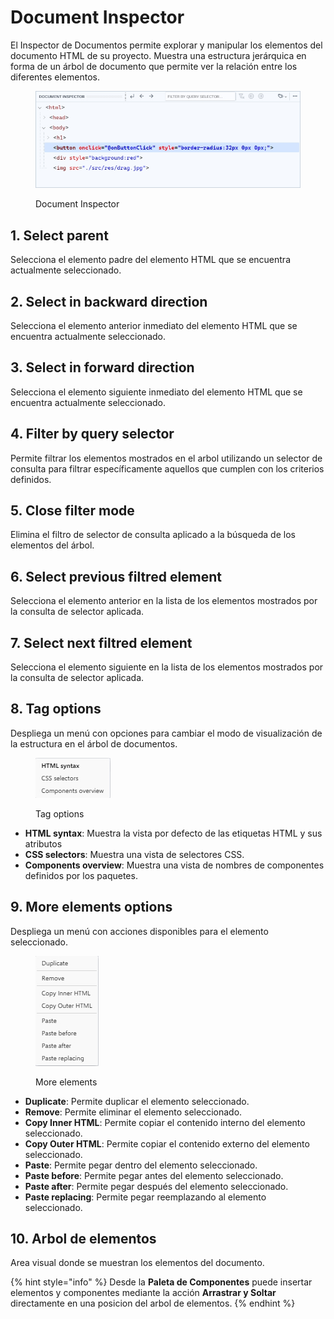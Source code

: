 # Document Inspector

El Inspector de Documentos permite explorar y manipular los elementos del documento HTML de su proyecto. Muestra una estructura jerárquica en forma de un árbol de documento que permite ver la relación entre los diferentes elementos.

<figure><img src="../../.gitbook/assets/document-inspector.jpg" alt=""><figcaption><p>Document Inspector</p></figcaption></figure>

## 1. Select parent

Selecciona el elemento padre del elemento HTML que se encuentra actualmente seleccionado.

## 2. Select in backward direction

Selecciona el elemento anterior inmediato del elemento HTML que se encuentra actualmente seleccionado.

## 3. Select in forward direction

Selecciona el elemento siguiente inmediato del elemento HTML que se encuentra actualmente seleccionado.

## 4. Filter by query selector

Permite filtrar los elementos mostrados en el arbol utilizando un selector de consulta para filtrar específicamente aquellos que cumplen con los criterios definidos.

## 5. Close filter mode

Elimina el filtro de selector de consulta aplicado a la búsqueda de los elementos del árbol.

## 6. Select previous filtred element

Selecciona el elemento anterior en la lista de los elementos mostrados por la consulta de selector aplicada.

## 7. Select next filtred element

Selecciona el elemento siguiente en la lista de los elementos mostrados por la consulta de selector aplicada.

## 8. Tag options

Despliega un menú con opciones para cambiar el modo de visualización de la estructura en el árbol de documentos.

<div align="left">

<figure><img src="../../.gitbook/assets/tag-options.jpg" alt=""><figcaption><p>Tag options</p></figcaption></figure>

</div>

* **HTML syntax**: Muestra la vista por defecto de las etiquetas HTML y sus atributos
* **CSS selectors**: Muestra una vista de selectores CSS.
* **Components overview**: Muestra una vista de nombres de componentes definidos por los paquetes.

## 9. More elements options

Despliega un menú con acciones disponibles para el elemento seleccionado.

<div align="left">

<figure><img src="../../.gitbook/assets/more-options.jpg" alt=""><figcaption><p>More elements</p></figcaption></figure>

</div>

* **Duplicate**: Permite duplicar el elemento seleccionado.
* **Remove**: Permite eliminar el elemento seleccionado.
* **Copy Inner HTML**: Permite copiar el contenido interno del elemento seleccionado.
* **Copy Outer HTML**: Permite copiar el contenido externo del elemento seleccionado.
* **Paste**: Permite pegar dentro del elemento seleccionado.
* **Paste before**: Permite pegar antes del elemento seleccionado.
* **Paste after**: Permite pegar después del elemento seleccionado.
* **Paste replacing**: Permite pegar reemplazando al elemento seleccionado.

## 10. Arbol de elementos

Area visual donde se muestran los elementos del documento.

{% hint style="info" %}
Desde la **Paleta de Componentes** puede insertar elementos y componentes mediante la acción **Arrastrar y Soltar** directamente en una posicion del arbol de elementos.
{% endhint %}
